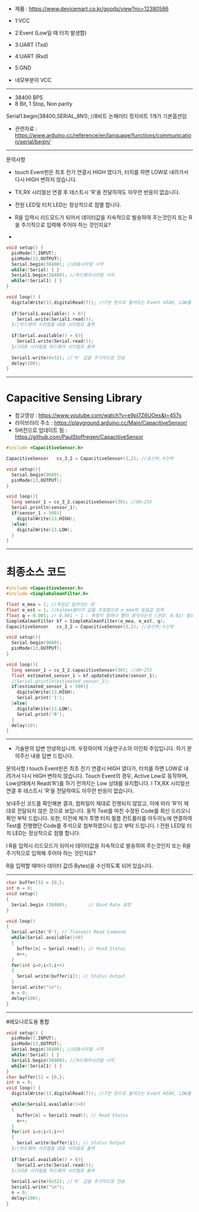 * 제품 : https://www.devicemart.co.kr/goods/view?no=12380586

* 1:VCC
* 2:Event (Low일 때 터치 발생함)
* 3:UART (Txd)
* 4:UART (Rxd)
* 5:GND

- 네모부분이 VCC

---
* 38400 BPS
* 8 Bit, 1 Stop, Non parity

Serial1.begin(38400,SERIAL_8N1);
//8비트 논패러티 정지비트 1개가 기본옵션임
* 관련자료 : https://www.arduino.cc/reference/en/language/functions/communication/serial/begin/

---

문의사항

* touch Event핀은 최초 전기 연결시 HIGH 였다가, 터치를 하면 LOW로 내려가서 다시 HIGH 변하지 않습니다.
* TX,RX 시리얼선 연결 후 테스트시 'R'을 전달하여도 아무런 반응이 없습니다.
* 전원 LED및 터치 LED는 정상적으로 점멸 합니다.

* R을 입력시 리드모드가 되어서 <ABC> 데이터값을 지속적으로 발송하여 주는것인지 또는 R을 주기적으로 입력해 주어야 하는 것인지요?
* 

```C++
void setup() {
  pinMode(7,INPUT);
  pinMode(13,OUTPUT);
  Serial.begin(38400); //USB시리얼 시작
  while(!Serial) { }
  Serial1.begin(38400); //하드웨어시리얼 시작
  while(!Serial1) { }
}

void loop() {
  digitalWrite(13,digitalRead(7)); //7번 핀으로 들어오는 Event HIGH, LOW를 그대로 LED에 반영
  
  if(Serial1.available() > 0){
    Serial.write(Serial1.read());
  }//하드웨어 시리얼을 USB 시리얼로 출력
  
  if(Serial.available() > 0){
    Serial1.write(Serial.read());
  }//USB 시리얼을 하드웨어 시리얼로 출력
  
  Serial1.write(0x52); //'R' 값을 주기적으로 전송
  delay(100);
}
```

---

# Capacitive Sensing Library
* 참고영상 : https://www.youtube.com/watch?v=e9pl7Z6UOes&t=457s
* 라이브러리 주소 : https://playground.arduino.cc/Main/CapacitiveSensor/
* 5버전으로 업데이트 됨 : https://github.com/PaulStoffregen/CapacitiveSensor

```C++
#include <CapacitiveSensor.h>

CapacitiveSensor   cs_3_2 = CapacitiveSensor(3,2); //송신부,수신부

void setup(){
  Serial.begin(9600);
  pinMode(13,OUTPUT);
}

void loop(){
  long sensor_1 = cs_3_2.capacitiveSensor(30); //00~255
  Serial.println(sensor_1);
  if(sensor_1 > 500){
    digitalWrite(13,HIGH);
  }else{
    digitalWrite(13,LOW);
  }
}
```

---

# 최종소스 코드
```c++
#include <CapacitiveSensor.h>
#include <SimpleKalmanFilter.h>

float e_mea = 1; //측정값 달라지는 양
float e_est = 1; //kalman필터가 값을 조정함으로 e_mea와 동일값 입력
float q = 0.005; // 0.001 ~ 1 : 측정이 얼마나 빨리 움직이는지 (권장: 0.01) 필요에 따라 조정
SimpleKalmanFilter kf = SimpleKalmanFilter(e_mea, e_est, q);
CapacitiveSensor   cs_3_2 = CapacitiveSensor(3,2); //송신부,수신부

void setup(){
  Serial.begin(9600);
  pinMode(13,OUTPUT);
}

void loop(){
  long sensor_1 = cs_3_2.capacitiveSensor(30); //00~255
  float estimated_sensor_1 = kf.updateEstimate(sensor_1);
  //Serial.println(estimated_sensor_1);
  if(estimated_sensor_1 > 500){
    digitalWrite(13,HIGH);
    Serial.print('1');
  }else{
    digitalWrite(13,LOW);
    Serial.print('0');
  }
  delay(10);
}
```

---

* 기술문의 답변
안녕하십니까.
우정하이텍 기술연구소의 이인희 주임입니다.
하기 문의주신 내용 답변 드립니다.

문의사항
l   touch Event핀은 최초 전기 연결시 HIGH 였다가, 터치를 하면 LOW로 내려가서 다시 HIGH 변하지 않습니다.
Touch Event의 경우, Active Low로 동작하며, Low상태에서 Read(‘R’)를 하기 전까지는 Low 상태를 유지합니다.
l   TX,RX 시리얼선 연결 후 테스트시 'R'을 전달하여도 아무런 반응이 없습니다.

보내주신 코드를 확인해본 결과, 컴파일이 제대로 진행되지 않았고, 이에 따라 ‘R’이 제대로 전달되지 않은 것으로 보입니다. 동작 Test를 마친 수정된 Code를 회신 드리오니 확인 부탁 드립니다.
또한, 이전에 제가 투명 터치 필름 컨트롤러를 아두이노에 연결하여 Test를 진행했던 Code를 주석으로 첨부하였으니 참고 부탁 드립니다.
l   전원 LED및 터치 LED는 정상적으로 점멸 합니다.

l   R을 입력시 리드모드가 되어서 데이터값을 지속적으로 발송하여 주는것인지 또는 R을 주기적으로 입력해 주어야 하는 것인지요?

R을 입력할 때마다 데이터 값(5 Bytes)을 수신하도록 되어 있습니다.

---

```C++
char buffer[5] = {0,};
int n = 0;
void setup() 
{
  Serial.begin (38400);        // Baud Rate 설정
}

void loop() 
{
  Serial.write('R'); // Transmit Read Command
  while(Serial.available()>0)
  {
    buffer[n] = Serial.read(); // Read Status
    n++;
  }
  for(int i=0;i<5;i++)
  {
    Serial.write(buffer[i]); // Status Output
  }
  Serial.write("\n");
  n = 0;
  delay(100);
}
```

---

#레오나르도용 통합
```C++
void setup() {
  pinMode(7,INPUT);
  pinMode(13,OUTPUT);
  Serial.begin(38400); //USB시리얼 시작
  while(!Serial) { }
  Serial1.begin(38400); //하드웨어시리얼 시작
  while(!Serial1) { }
}
char buffer[5] = {0,};
int n = 0;
void loop() {
  digitalWrite(13,digitalRead(7)); //7번 핀으로 들어오는 Event HIGH, LOW를 그대로 LED에 반영

  while(Serial1.available()>0)
  {
    buffer[n] = Serial1.read(); // Read Status
    n++;
  }
  for(int i=0;i<5;i++)
  {
    Serial.write(buffer[i]); // Status Output
  }//하드웨어 시리얼을 USB 시리얼로 출력
  
  if(Serial.available() > 0){
    Serial1.write(Serial.read());
  }//USB 시리얼을 하드웨어 시리얼로 출력
  
  Serial1.write(0x52); //'R' 값을 주기적으로 전송
  Serial1.write("\n");
  n = 0;
  delay(100);
}
```